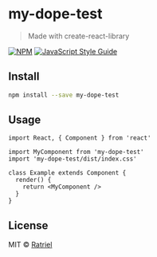 # my-dope-test

> Made with create-react-library

[![NPM](https://img.shields.io/npm/v/my-dope-test.svg)](https://www.npmjs.com/package/my-dope-test) [![JavaScript Style Guide](https://img.shields.io/badge/code_style-standard-brightgreen.svg)](https://standardjs.com)

## Install

```bash
npm install --save my-dope-test
```

## Usage

```tsx
import React, { Component } from 'react'

import MyComponent from 'my-dope-test'
import 'my-dope-test/dist/index.css'

class Example extends Component {
  render() {
    return <MyComponent />
  }
}
```

## License

MIT © [Ratriel](https://github.com/Ratriel)

